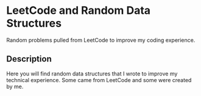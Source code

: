 # LeetCode and Random Data Structures
Random problems pulled from LeetCode to improve my coding experience. 

## Description
Here you will find random data structures that I wrote to improve my technical experience. Some came from LeetCode and some were created by me. 
